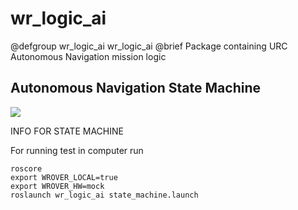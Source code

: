 # wr_logic_ai

@defgroup wr_logic_ai wr_logic_ai
@brief Package containing URC Autonomous Navigation mission logic

## Autonomous Navigation State Machine

![](NavigationStateMachine.png)


INFO FOR STATE MACHINE

For running test in computer run 
```
roscore
export WROVER_LOCAL=true
export WROVER_HW=mock
roslaunch wr_logic_ai state_machine.launch
```
